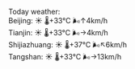 Today weather:  
Beijing: ☀️   🌡️+33°C 🌬️↑4km/h  
Tianjin: ☀️   🌡️+33°C 🌬️→4km/h  
Shijiazhuang: ☀️   🌡️+37°C 🌬️↖6km/h  
Tangshan: ☀️   🌡️+33°C 🌬️→13km/h  
